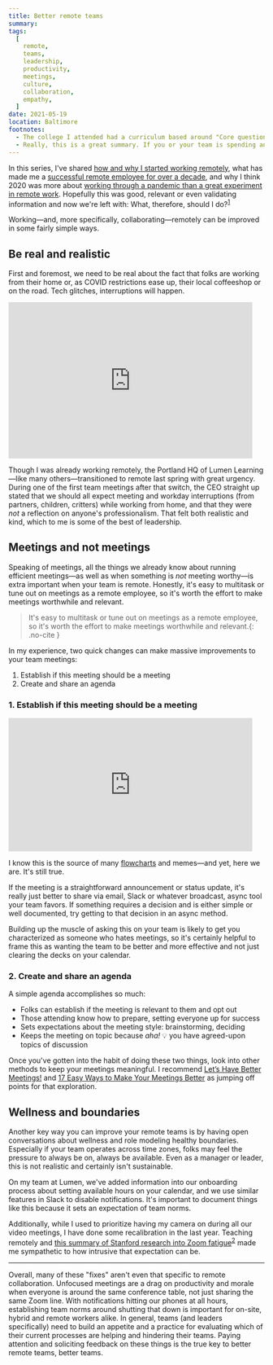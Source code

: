 ```yaml
---
title: Better remote teams
summary:
tags:
  [
    remote,
    teams,
    leadership,
    productivity,
    meetings,
    culture,
    collaboration,
    empathy,
  ]
date: 2021-05-19
location: Baltimore
footnotes:
  - The college I attended had a curriculum based around "Core questions" like "How do we understand art?" or "Must the need for a stable social order conflict with individual liberty?" and each question was followed by "What, therefore, should I do?" Obviously, this framing has stuck with me and many others; most of the search results for this phrase tie back to reviews of the college or blogs by its students and alumni. 😹
  - Really, this is a great summary. If you or your team is spending any significant amount of time in video chats, I highly recommend reading and sharing this article.
---
```


In this series, I've shared [how and why I started working remotely](/blog/2021/my-remote-journey/), what has made me a [successful remote employee for over a decade](/blog/2021/remote-lessons/), and why I think 2020 was more about [working through a pandemic than a great experiment in remote work](/blog/2021/working-through-a-pandemic/). Hopefully this was good, relevant or even validating information and now we're left with: What, therefore, should I do?<sup id="return-fn1"><a href="#fn1">1</a></sup>

Working&mdash;and, more specifically, collaborating&mdash;remotely can be improved in some fairly simple ways.

## Be real and realistic

First and foremost, we need to be real about the fact that folks are working from their home or, as COVID restrictions ease up, their local coffeeshop or on the road. Tech glitches, interruptions will happen.

<div class="embed-container giphy">
  <iframe src="https://giphy.com/embed/8HEDXbMiz8EcZEY024" width="480" height="307" frameBorder="0" class="giphy-embed" allowFullScreen></iframe>
</div>

Though I was already working remotely, the Portland HQ of Lumen Learning&mdash;like many others&mdash;transitioned to remote last spring with great urgency. During one of the first team meetings after that switch, the CEO straight up stated that we should all expect meeting and workday interruptions (from partners, children, critters) while working from home, and that they were _not_ a reflection on anyone's professionalism. That felt both realistic and kind, which to me is some of the best of leadership.

## Meetings and not meetings

Speaking of meetings, all the things we already know about running efficient meetings&mdash;as well as when something is _not_ meeting worthy&mdash;is extra important when your team is remote. Honestly, it's easy to multitask or tune out on meetings as a remote employee, so it's worth the effort to make meetings worthwhile and relevant.

> It's easy to multitask or tune out on meetings as a remote employee, so it's worth the effort to make meetings worthwhile and relevant.{: .no-cite }

In my experience, two quick changes can make massive improvements to your team meetings:

1. Establish if this meeting should be a meeting
2. Create and share an agenda

### 1. Establish if this meeting should be a meeting

<div class="embed-container giphy">
  <iframe src="https://giphy.com/embed/g1GEdGnaknFyP7JBOz" width="480" height="262" frameBorder="0" class="giphy-embed" allowFullScreen></iframe>
</div>

I know this is the source of many [flowcharts](https://blog.doist.com/meeting-vs-email/) and memes&mdash;and yet, here we are. It's still true.

If the meeting is a straightforward announcement or status update, it's really just better to share via email, Slack or whatever broadcast, async tool your team favors. If something requires a decision and is either simple or well documented, try getting to that decision in an async method.

Building up the muscle of asking this on your team is likely to get you characterized as someone who hates meetings, so it's certainly helpful to frame this as wanting the team to be better and more effective and not just clearing the decks on your calendar.

### 2. Create and share an agenda

A simple agenda accomplishes so much:

- Folks can establish if the meeting is relevant to them and opt out
- Those attending know how to prepare, setting everyone up for success
- Sets expectations about the meeting style: brainstorming, deciding
- Keeps the meeting on topic because _aha!_ 💡 you have agreed-upon topics of discussion

Once you've gotten into the habit of doing these two things, look into other methods to keep your meetings meaningful. I recommend [Let’s Have Better Meetings!](https://modus.medium.com/lets-have-better-meetings-92d18c2c8825) and [17 Easy Ways to Make Your Meetings Better](https://www.scienceofpeople.com/make-meetings-better/) as jumping off points for that exploration.

## Wellness and boundaries

Another key way you can improve your remote teams is by having open conversations about wellness and role modeling healthy boundaries. Especially if your team operates across time zones, folks may feel the pressure to always be on, always be available. Even as a manager or leader, this is not realistic and certainly isn't sustainable.

On my team at Lumen, we've added information into our onboarding process about setting available hours on your calendar, and we use similar features in Slack to disable notifications. It's important to document things like this because it sets an expectation of team norms.

Additionally, while I used to prioritize having my camera on during all our video meetings, I have done some recalibration in the last year. Teaching remotely and [this summary of Stanford research into Zoom fatigue](https://news.stanford.edu/2021/02/23/four-causes-zoom-fatigue-solutions/)<sup id="return-fn2"><a href="#fn2">2</a></sup> made me sympathetic to how intrusive that expectation can be.

---

Overall, many of these "fixes" aren't even that specific to remote collaboration. Unfocused meetings are a drag on productivity and morale when everyone is around the same conference table, not just sharing the same Zoom line. With notifications hitting our phones at all hours, establishing team norms around shutting that down is important for on-site, hybrid and remote workers alike. In general, teams (and leaders specifically) need to build an appetite and a practice for evaluating which of their current processes are helping and hindering their teams. Paying attention and soliciting feedback on these things is the true key to better remote teams, better teams.
